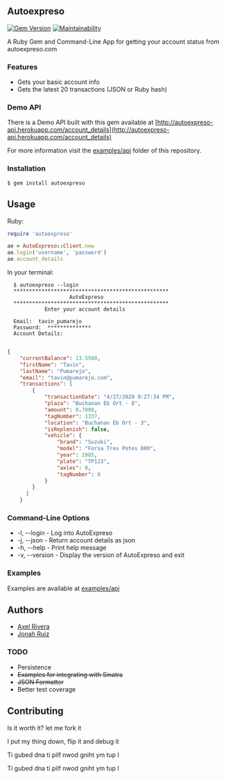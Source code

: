 ## Autoexpreso
[![Gem Version](http://img.shields.io/gem/v/autoexpreso.svg?style=flat-square)](http://badge.fury.io/rb/autoexpreso)
[![Maintainability](https://api.codeclimate.com/v1/badges/9cde80c2131b5ca913f2/maintainability)](https://codeclimate.com/github/jonahoffline/autoexpreso-cli/maintainability)

A Ruby Gem and Command-Line App for getting your account status from autoexpreso.com

### Features
* Gets your basic account info
* Gets the latest 20 transactions (JSON or Ruby hash)

### Demo API

There is a Demo API built with this gem available at [http://autoexpreso-api.herokuapp.com/account_details](http://autoexpreso-api.herokuapp.com/account_details)

For more information visit the [examples/api](https://github.com/jonahoffline/autoexpreso-cli/tree/master/examples/api) folder of this repository.


### Installation
	$ gem install autoexpreso

## Usage

Ruby:

```ruby
require 'autoexpreso'

ae = AutoExpreso::Client.new
ae.login('username', 'password')
ae.account_details
```

In your terminal:
```console
  $ autoexpreso --login
  **************************************************
                    AutoExpreso
  **************************************************
            Enter your account details

  Email:  tavin_pumarejo
  Password:  **************
  Account Details:
```

```json

{
    "currentBalance": 13.5500,
    "firstName": "Tavin",
    "lastName": "Pumarejo",
    "email": "tavin@pumarejo.com",
    "transactions": [
        {
            "transactionDate": "4/27/2020 9:27:34 PM",
            "plaza": "Buchanan Eb Ort - 8",
            "amount": 0.7000,
            "tagNumber": 1337,
            "location": "Buchanan Eb Ort - 3",
            "isReplenish": false,
            "vehicle": {
                "brand": "Suzuki",
                "model": "Forsa Tres Potes 800",
                "year": 1985,
                "plate": "TP123",
                "axles": 0,
                "tagNumber": 0
            }
        }
      ]
    }
```

### Command-Line Options

  * -l, --login       - Log into AutoExpreso
  * -j, --json        - Return account details as json
  * -h, --help        - Print help message
  * -v, --version     - Display the version of AutoExpreso and exit

### Examples

Examples are available at [examples/api](https://github.com/jonahoffline/autoexpreso-cli/tree/master/examples/api)


## Authors
* [Axel Rivera](http://riveralabs.com)
* [Jonah Ruiz](http://www.pixelhipsters.com)


### TODO
* Persistence
* ~~Examples for integrating with Sinatra~~
* ~~JSON Formatter~~
* Better test coverage

## Contributing

Is it worth it? let me fork it

I put my thing down, flip it and debug it

Ti gubed dna ti pilf nwod gniht ym tup I

Ti gubed dna ti pilf nwod gniht ym tup I
